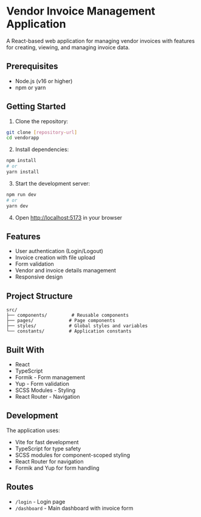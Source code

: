 # Vendor Invoice Management Application

A React-based web application for managing vendor invoices with features for creating, viewing, and managing invoice data.

## Prerequisites

- Node.js (v16 or higher)
- npm or yarn

## Getting Started

1. Clone the repository:
```bash
git clone [repository-url]
cd vendorapp
```

2. Install dependencies:
```bash
npm install
# or
yarn install
```

3. Start the development server:
```bash
npm run dev
# or
yarn dev
```

4. Open [http://localhost:5173](http://localhost:5173) in your browser

## Features

- User authentication (Login/Logout)
- Invoice creation with file upload
- Form validation
- Vendor and invoice details management
- Responsive design

## Project Structure

```
src/
├── components/         # Reusable components
├── pages/             # Page components
├── styles/            # Global styles and variables
└── constants/         # Application constants
```

## Built With

- React
- TypeScript
- Formik - Form management
- Yup - Form validation
- SCSS Modules - Styling
- React Router - Navigation

## Development

The application uses:
- Vite for fast development
- TypeScript for type safety
- SCSS modules for component-scoped styling
- React Router for navigation
- Formik and Yup for form handling

## Routes

- `/login` - Login page
- `/dashboard` - Main dashboard with invoice form
